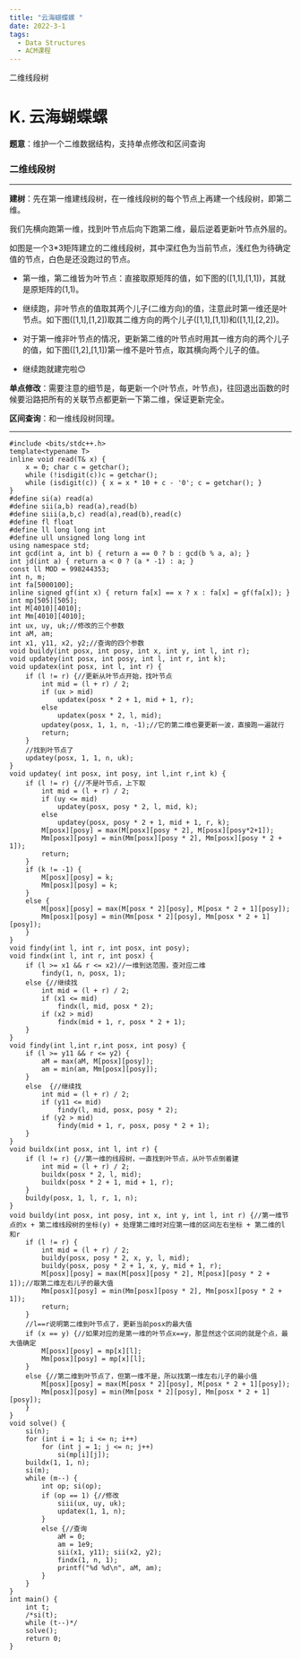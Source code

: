 ```yaml
---
title: "云海蝴蝶螺 "
date: 2022-3-1
tags:
  - Data Structures
  - ACM课程
---
```


二维线段树

<!-- more -->

# K. 云海蝴蝶螺 

**题意**：维护一个二维数据结构，支持单点修改和区间查询

### 二维线段树

***

**建树**：先在第一维建线段树，在一维线段树的每个节点上再建一个线段树，即第二维。  

我们先横向跑第一维，找到叶节点后向下跑第二维，最后逆着更新叶节点外层的。

如图是一个3*3矩阵建立的二维线段树，其中深红色为当前节点，浅红色为待确定值的节点，白色是还没跑过的节点。

<!-- ![K2](C:\Users\张少禹\Desktop\暑假前\Data Structures\K.二维线段树\讲题\K2.png) -->

* 第一维，第二维皆为叶节点：直接取原矩阵的值，如下图的([1,1],[1,1])，其就是原矩阵的(1,1)。

  <!-- ![K6](C:\Users\张少禹\Desktop\暑假前\Data Structures\K.二维线段树\讲题\K6.png) -->

* 继续跑，非叶节点的值取其两个儿子(二维方向)的值，注意此时第一维还是叶节点。如下图([1,1],[1,2])取其二维方向的两个儿子([1,1],[1,1])和([1,1],[2,2])。

<!-- ![K7（2）](C:\Users\张少禹\Desktop\暑假前\Data Structures\K.二维线段树\讲题\K7（2）.png) -->

* 对于第一维非叶节点的情况，更新第二维的叶节点时用其一维方向的两个儿子的值，如下图([1,2],[1,1])第一维不是叶节点，取其横向两个儿子的值。

<!-- ![K13](C:\Users\张少禹\Desktop\暑假前\Data Structures\K.二维线段树\讲题\K13.png) -->

* 继续跑就建完啦:blush:

**单点修改**：需要注意的细节是，每更新一个(叶节点，叶节点)，往回退出函数的时候要沿路把所有的关联节点都更新一下第二维，保证更新完全。

**区间查询**：和一维线段树同理。

***

```
#include <bits/stdc++.h>
template<typename T>
inline void read(T& x) {
	x = 0; char c = getchar();
	while (!isdigit(c))c = getchar();
	while (isdigit(c)) { x = x * 10 + c - '0'; c = getchar(); }
}
#define si(a) read(a)
#define sii(a,b) read(a),read(b)
#define siii(a,b,c) read(a),read(b),read(c)
#define fl float
#define ll long long int
#define ull unsigned long long int
using namespace std;
int gcd(int a, int b) { return a == 0 ? b : gcd(b % a, a); }
int jd(int a) { return a < 0 ? (a * -1) : a; }
const ll MOD = 998244353;
int n, m;
int fa[5000100];
inline signed gf(int x) { return fa[x] == x ? x : fa[x] = gf(fa[x]); }
int mp[505][505];
int M[4010][4010];
int Mm[4010][4010];
int ux, uy, uk;//修改的三个参数
int aM, am;
int x1, y11, x2, y2;//查询的四个参数 
void buildy(int posx, int posy, int x, int y, int l, int r);
void updatey(int posx, int posy, int l, int r, int k);
void updatex(int posx, int l, int r) {
	if (l != r) {//更新从叶节点开始，找叶节点
		int mid = (l + r) / 2;
		if (ux > mid)
			updatex(posx * 2 + 1, mid + 1, r);
		else
			updatex(posx * 2, l, mid);
		updatey(posx, 1, 1, n, -1);//它的第二维也要更新一波，直接跑一遍就行
		return;
	}
	//找到叶节点了
	updatey(posx, 1, 1, n, uk);
}
void updatey( int posx, int posy, int l,int r,int k) {
	if (l != r) {//不是叶节点，上下取
		int mid = (l + r) / 2;
		if (uy <= mid)
			updatey(posx, posy * 2, l, mid, k);
		else
			updatey(posx, posy * 2 + 1, mid + 1, r, k);
		M[posx][posy] = max(M[posx][posy * 2], M[posx][posy*2+1]);
		Mm[posx][posy] = min(Mm[posx][posy * 2], Mm[posx][posy * 2 + 1]);
		return;
	}
	if (k != -1) {
		M[posx][posy] = k;
		Mm[posx][posy] = k;
	}
	else {
		M[posx][posy] = max(M[posx * 2][posy], M[posx * 2 + 1][posy]);
		Mm[posx][posy] = min(Mm[posx * 2][posy], Mm[posx * 2 + 1][posy]);
	}
}
void findy(int l, int r, int posx, int posy);
void findx(int l, int r, int posx) {
	if (l >= x1 && r <= x2)//一维到达范围，查对应二维
		findy(1, n, posx, 1);
	else {//继续找
		int mid = (l + r) / 2;
		if (x1 <= mid)
			findx(l, mid, posx * 2);
		if (x2 > mid)
			findx(mid + 1, r, posx * 2 + 1);
	}
}
void findy(int l,int r,int posx, int posy) {
	if (l >= y11 && r <= y2) {
		aM = max(aM, M[posx][posy]);
		am = min(am, Mm[posx][posy]);
	}
	else  {//继续找
		int mid = (l + r) / 2;
		if (y11 <= mid)
			findy(l, mid, posx, posy * 2);
		if (y2 > mid)
			findy(mid + 1, r, posx, posy * 2 + 1);
	}
}
void buildx(int posx, int l, int r) {
	if (l != r) {//第一维的线段树，一直找到叶节点，从叶节点倒着建
		int mid = (l + r) / 2;
		buildx(posx * 2, l, mid);
		buildx(posx * 2 + 1, mid + 1, r);
	}
	buildy(posx, 1, l, r, 1, n);
}
void buildy(int posx, int posy, int x, int y, int l, int r) {//第一维节点的x + 第二维线段树的坐标(y) + 处理第二维时对应第一维的区间左右坐标 + 第二维的l和r
	if (l != r) {
		int mid = (l + r) / 2;
		buildy(posx, posy * 2, x, y, l, mid);
		buildy(posx, posy * 2 + 1, x, y, mid + 1, r);
		M[posx][posy] = max(M[posx][posy * 2], M[posx][posy * 2 + 1]);//取第二维左右儿子的最大值
		Mm[posx][posy] = min(Mm[posx][posy * 2], Mm[posx][posy * 2 + 1]);
		return;
	}
	//l==r说明第二维到叶节点了，更新当前posx的最大值
	if (x == y) {//如果对应的是第一维的叶节点x==y，那显然这个区间的就是个点，最大值确定
		M[posx][posy] = mp[x][l];
		Mm[posx][posy] = mp[x][l];
	}
	else {//第二维到叶节点了，但第一维不是，所以找第一维左右儿子的最小值
		M[posx][posy] = max(M[posx * 2][posy], M[posx * 2 + 1][posy]);
		Mm[posx][posy] = min(Mm[posx * 2][posy], Mm[posx * 2 + 1][posy]);
	}
}
void solve() {
	si(n);
	for (int i = 1; i <= n; i++)
		for (int j = 1; j <= n; j++)
			si(mp[i][j]);
	buildx(1, 1, n);
	si(m);
	while (m--) {
		int op; si(op);
		if (op == 1) {//修改
			siii(ux, uy, uk);
			updatex(1, 1, n);
		}
		else {//查询
			aM = 0;
			am = 1e9;
			sii(x1, y11); sii(x2, y2);
			findx(1, n, 1);
			printf("%d %d\n", aM, am);
		}
	}
}
int main() {
	int t;
	/*si(t);
	while (t--)*/
	solve();
	return 0;
}
```


